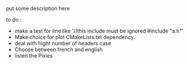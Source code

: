 put some description here

to do : 
* make a test for line like '//this include must be ignored #include "a.h"'
* Make choice for plot CMakeLists.txt dependency.
* deal with hight number of headers case
* Choose between french and english
* listen the Pixies